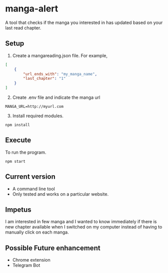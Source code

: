 # manga-alert

A tool that checks if the manga you interested in has updated based on your last read chapter.

## Setup

1. Create a mangareading.json file. For example,
  
```json
[
    {
        "url_ends_with": "my_manga_name",
        "last_chapter": "1"
    }
]
```

2. Create .env file and indicate the manga url

```env
MANGA_URL=http://myurl.com
```

3. Install required modules.

```shell
npm install
```

## Execute

To run the program.

```shell
npm start
```

## Current version

* A command line tool
* Only tested and works on a particular website.

## Impetus

I am interested in few manga and I wanted to know immediately if there is new chapter available when I switched on my computer instead of having to manually click on each manga.

## Possible Future enhancement

- Chrome extension
- Telegram Bot

